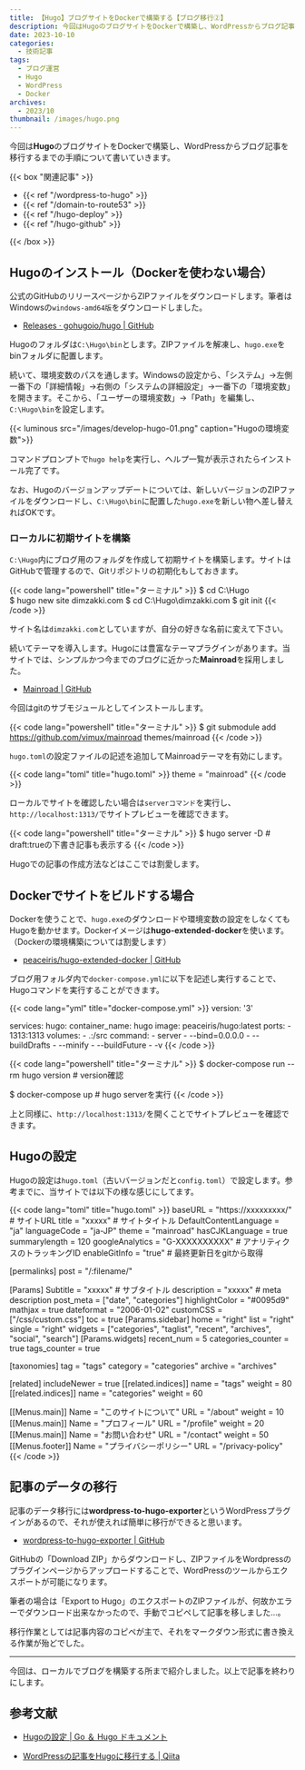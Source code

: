 ```yaml
---
title: 【Hugo】ブログサイトをDockerで構築する【ブログ移行②】
description: 今回はHugoのブログサイトをDockerで構築し、WordPressからブログ記事を移行するまでの手順について書いていきます。
date: 2023-10-10
categories: 
  - 技術記事
tags: 
  - ブログ運営
  - Hugo
  - WordPress
  - Docker
archives: 
  - 2023/10
thumbnail: /images/hugo.png
---
```


今回は**Hugo**のブログサイトをDockerで構築し、WordPressからブログ記事を移行するまでの手順について書いていきます。

{{< box "関連記事" >}}
<ul>
<li>{{< ref "/wordpress-to-hugo" >}}</li>
<li>{{< ref "/domain-to-route53" >}}</li>
<li>{{< ref "/hugo-deploy" >}}</li>
<li>{{< ref "/hugo-github" >}}</li>
</ul>
{{< /box >}}

## Hugoのインストール（Dockerを使わない場合）

公式のGitHubのリリースページからZIPファイルをダウンロードします。筆者はWindowsの`windows-amd64版`をダウンロードしました。

* [Releases · gohugoio/hugo | GitHub](https://github.com/gohugoio/hugo/releases)

Hugoのフォルダは`C:\Hugo\bin`とします。ZIPファイルを解凍し、`hugo.exe`をbinフォルダに配置します。

続いて、環境変数のパスを通します。Windowsの設定から、「システム」→左側一番下の「詳細情報」→右側の「システムの詳細設定」→一番下の「環境変数」を開きます。そこから、「ユーザーの環境変数」→「Path」を編集し、`C:\Hugo\bin`を設定します。

{{< luminous src="/images/develop-hugo-01.png" caption="Hugoの環境変数">}}

コマンドプロンプトで`hugo help`を実行し、ヘルプ一覧が表示されたらインストール完了です。

なお、Hugoのバージョンアップデートについては、新しいバージョンのZIPファイルをダウンロードし、`C:\Hugo\bin`に配置した`hugo.exe`を新しい物へ差し替えればOKです。

### ローカルに初期サイトを構築

`C:\Hugo`内にブログ用のフォルダを作成して初期サイトを構築します。サイトはGitHubで管理するので、Gitリポジトリの初期化もしておきます。

{{< code lang="powershell" title="ターミナル" >}}
$ cd C:\Hugo\
$ hugo new site dimzakki.com
$ cd C:\Hugo\dimzakki.com
$ git init
{{< /code >}}

サイト名は`dimzakki.com`としていますが、自分の好きな名前に変えて下さい。

続いてテーマを導入します。Hugoには豊富なテーマプラグインがあります。当サイトでは、シンプルかつ今までのブログに近かった**Mainroad**を採用しました。

* [Mainroad | GitHub](https://github.com/vimux/mainroad)

今回はgitのサブモジュールとしてインストールします。

{{< code lang="powershell" title="ターミナル" >}}
$ git submodule add https://github.com/vimux/mainroad themes/mainroad
{{< /code >}}

`hugo.toml`の設定ファイルの記述を追加してMainroadテーマを有効にします。

{{< code lang="toml" title="hugo.toml" >}}
theme = "mainroad"
{{< /code >}}

ローカルでサイトを確認したい場合は`serverコマンド`を実行し、`http://localhost:1313/`でサイトプレビューを確認できます。

{{< code lang="powershell" title="ターミナル" >}}
$ hugo server -D # draft:trueの下書き記事も表示する
{{< /code >}}

Hugoでの記事の作成方法などはここでは割愛します。

## Dockerでサイトをビルドする場合

Dockerを使うことで、`hugo.exe`のダウンロードや環境変数の設定をしなくてもHugoを動かせます。Dockerイメージは**hugo-extended-docker**を使います。（Dockerの環境構築については割愛します）

* [peaceiris/hugo-extended-docker | GitHub](https://github.com/peaceiris/hugo-extended-docker)

ブログ用フォルダ内で`docker-compose.yml`に以下を記述し実行することで、Hugoコマンドを実行することができます。

{{< code lang="yml" title="docker-compose.yml" >}}
version: '3'

services:
  hugo:
    container_name: hugo
    image: peaceiris/hugo:latest
    ports:
      - 1313:1313
    volumes:
      - .:/src
    command:
      - server
      - --bind=0.0.0.0
      - --buildDrafts
      - --minify
      - --buildFuture
      - -v
{{< /code >}}

{{< code lang="powershell" title="ターミナル" >}}
$ docker-compose run --rm hugo version # version確認

$ docker-compose up # hugo serverを実行
{{< /code >}}

上と同様に、`http://localhost:1313/`を開くことでサイトプレビューを確認できます。

## Hugoの設定

Hugoの設定は`hugo.toml`（古いバージョンだと`config.toml`）で設定します。参考までに、当サイトでは以下の様な感じにしてます。

{{< code lang="toml" title="hugo.toml" >}}
baseURL = "https://xxxxxxxxx/" # サイトURL
title = "xxxxx" # サイトタイトル
DefaultContentLanguage = "ja"
languageCode = "ja-JP"
theme = "mainroad"
hasCJKLanguage = true
summarylength = 120
googleAnalytics = "G-XXXXXXXXXX" # アナリティクスのトラッキングID
enableGitInfo = "true" # 最終更新日をgitから取得

[permalinks]
  post = "/:filename/"

[Params]
  Subtitle = "xxxxx" # サブタイトル
  description = "xxxxx" # meta description
  post_meta = ["date", "categories"]
  highlightColor = "#0095d9"
  mathjax = true
  dateformat = "2006-01-02"
  customCSS = ["/css/custom.css"]
  toc = true
[Params.sidebar]
  home = "right"
  list = "right"
  single = "right"
  widgets = ["categories", "taglist", "recent", "archives", "social", "search"]
[Params.widgets]
  recent_num = 5
  categories_counter = true
  tags_counter = true
  
[taxonomies]
  tag = "tags"
  category = "categories"
  archive = "archives"

[related]
  includeNewer = true
[[related.indices]]
  name = "tags"
  weight = 80
[[related.indices]]
  name = "categories"
  weight = 60

[[Menus.main]]
  Name = "このサイトについて"
  URL = "/about"
  weight = 10
[[Menus.main]]
  Name = "プロフィール"
  URL = "/profile"
  weight = 20
[[Menus.main]]
  Name = "お問い合わせ"
  URL = "/contact"
  weight = 50
[[Menus.footer]]
  Name = "プライバシーポリシー"
  URL = "/privacy-policy"
{{< /code >}}

## 記事のデータの移行

記事のデータ移行には**wordpress-to-hugo-exporter**というWordPressプラグインがあるので、それが使えれば簡単に移行ができると思います。

* [wordpress-to-hugo-exporter | GitHub](https://github.com/SchumacherFM/wordpress-to-hugo-exporter)

GitHubの「Download ZIP」からダウンロードし、ZIPファイルをWordpressのプラグインページからアップロードすることで、WordPressのツールからエクスポートが可能になります。

筆者の場合は「Export to Hugo」のエクスポートのZIPファイルが、何故かエラーでダウンロード出来なかったので、手動でコピペして記事を移しました…。

移行作業としては記事内容のコピペが主で、それをマークダウン形式に書き換える作業が殆どでした。

* * *

今回は、ローカルでブログを構築する所まで紹介しました。以上で記事を終わりにします。

## 参考文献

* [Hugoの設定 | Go ＆ Hugo ドキュメント](https://juggernautjp.info/getting-started/configuration/)

* [WordPressの記事をHugoに移行する | Qiita](https://qiita.com/Tebasaki314/items/ec50bbbcc4a76a95c5cf)